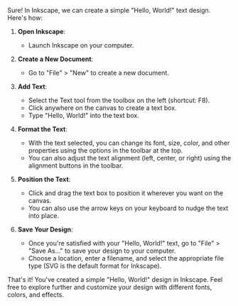 Sure! In Inkscape, we can create a simple "Hello, World!" text design. Here's how:

1. **Open Inkscape**:
   - Launch Inkscape on your computer.

2. **Create a New Document**:
   - Go to "File" > "New" to create a new document.

3. **Add Text**:
   - Select the Text tool from the toolbox on the left (shortcut: F8).
   - Click anywhere on the canvas to create a text box.
   - Type "Hello, World!" into the text box.

4. **Format the Text**:
   - With the text selected, you can change its font, size, color, and other properties using the options in the toolbar at the top.
   - You can also adjust the text alignment (left, center, or right) using the alignment buttons in the toolbar.

5. **Position the Text**:
   - Click and drag the text box to position it wherever you want on the canvas.
   - You can also use the arrow keys on your keyboard to nudge the text into place.

6. **Save Your Design**:
   - Once you're satisfied with your "Hello, World!" text, go to "File" > "Save As..." to save your design to your computer.
   - Choose a location, enter a filename, and select the appropriate file type (SVG is the default format for Inkscape).

That's it! You've created a simple "Hello, World!" design in Inkscape. Feel free to explore further and customize your design with different fonts, colors, and effects.

